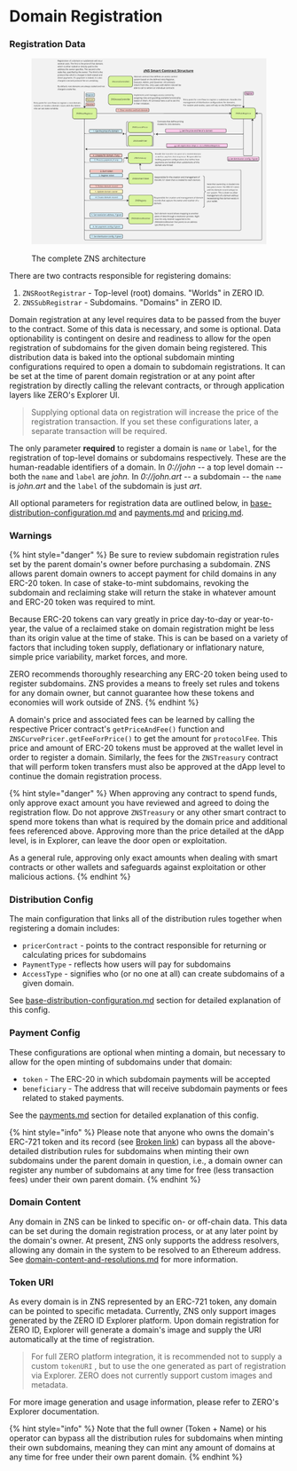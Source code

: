 # Domain Registration

### Registration Data

<figure><img src=".gitbook/assets/full-architecture.jpg" alt=""><figcaption><p>The complete ZNS architecture</p></figcaption></figure>

There are two contracts responsible for registering domains:

1. `ZNSRootRegistrar` - Top-level (root) domains. "Worlds" in ZERO ID.
2. `ZNSSubRegistrar` - Subdomains. "Domains" in ZERO ID.

Domain registration at any level requires data to be passed from the buyer to the contract. Some of this data is necessary, and some is optional. Data optionability is contingent on desire and readiness to allow for the open registration of subdomains for the given domain being registered. This distribution data is baked into the optional subdomain minting configurations required to open a domain to subdomain registrations. It can be set at the time of parent domain registration or at any point after registration by directly calling the relevant contracts, or through application layers like ZERO's Explorer UI.

> Supplying optional data on registration will increase the price of the registration transaction. If you set these configurations later, a separate transaction will be required.

The only parameter **required** to register a domain is `name` or `label`, for the registration of top-level domains or subdomains respectively. These are the human-readable identifiers of a domain. In _0://john_   -- a top level domain -- both the `name` and `label` are _john._ In _0://john.art --_ a subdomain -- the `name` is _john.art_ and the `label` of the subdomain is just _art_.

All optional parameters for registration data are outlined below, in [base-distribution-configuration.md](subdomain-distribution/base-distribution-configuration.md "mention") and [payments.md](subdomain-distribution/payments.md "mention") and [pricing.md](subdomain-distribution/pricing.md "mention").

### Warnings <a href="#registration" id="registration"></a>

{% hint style="danger" %}
Be sure to review subdomain registration rules set by the parent domain's owner before purchasing a subdomain. ZNS allows parent domain owners to accept payment for child domains in any ERC-20 token. In case of stake-to-mint subdomains, revoking the subdomain and reclaiming stake will return the stake in whatever amount and ERC-20 token was required to mint.&#x20;

Because ERC-20 tokens can vary greatly in price day-to-day or year-to-year, the value of a reclaimed stake on domain registration might be less than its origin value at the time of stake. This is can be based on a variety of factors that including token supply, deflationary or inflationary nature, simple price variability, market forces, and more.&#x20;

ZERO recommends thoroughly researching any ERC-20 token being used to register subdomains. ZNS provides a means to freely set rules and tokens for any domain owner, but cannot guarantee how these tokens and economies will work outside of ZNS.
{% endhint %}

A domain's price and associated fees can be learned by calling the respective Pricer contract's `getPriceAndFee()` function and `ZNSCurvePricer.getFeeForPrice()` to get the amount for `protocolFee`. This price and amount of ERC-20 tokens must be approved at the wallet level in order to register a domain. Similarly, the fees for the `ZNSTreasury` contract that will perform token transfers must also be approved at the dApp level to continue the domain registration process.

{% hint style="danger" %}
When approving any contract to spend funds, only approve exact amount you have reviewed and agreed to doing the registration flow. Do not approve `ZNSTreasury` or any other smart contract to spend more tokens than what is required by the domain price and additional fees referenced above. Approving more than the price detailed at the dApp level, is in Explorer, can leave the door open or exploitation.

As a general rule, approving only exact amounts when dealing with smart contracts or other wallets and safeguards against exploitation or other malicious actions.
{% endhint %}

### Distribution Config

The main configuration that links all of the distribution rules together when registering a domain includes:

* &#x20;`pricerContract`  -  points to the contract responsible for returning or calculating prices for subdomains
* `PaymentType` - reflects how users will pay for subdomains
* `AccessType` - signifies who (or no one at all) can create subdomains of a given domain.

See [base-distribution-configuration.md](subdomain-distribution/base-distribution-configuration.md "mention") section for detailed explanation of this config.

### Payment Config

These configurations are optional when minting a domain, but necessary to allow for the open minting of subdomains under that domain:

* `token` - The ERC-20  in which subdomain payments will be accepted
* `beneficiary` - The address that will receive subdomain payments or fees related to staked payments.

See the [payments.md](subdomain-distribution/payments.md "mention") section for detailed explanation of this config.

{% hint style="info" %}
Please note that anyone who owns the domain's ERC-721 token and its record (see [Broken link](broken-reference "mention")) can bypass all the above-detailed distribution rules for subdomains when minting their own subdomains under the parent domain in question, i.e., a domain owner can register any number of subdomains at any time for free (less transaction fees) under their own parent domain.
{% endhint %}

### Domain Content

Any domain in ZNS can be linked to specific on- or off-chain data. This data can be set during the domain registration process, or at any later point by the domain's owner. At present, ZNS only supports the address resolvers, allowing any domain in the system to be resolved to an Ethereum address. See [domain-content-and-resolutions.md](domain-management/domain-content-and-resolutions.md "mention") for more information.

### Token URI

As every domain is in ZNS represented by an ERC-721 token, any domain can be pointed to specific metadata. Currently, ZNS only support images generated by the ZERO ID Explorer platform. Upon domain registration for ZERO ID, Explorer will generate a domain's image and supply the URI automatically at the time of registration.

> For full ZERO platform integration, it is recommended not to supply a custom `tokenURI` , but to use the one generated as part of registration via Explorer. ZERO does not currently support custom images and metadata.

For more image generation and usage information, please refer to ZERO's Explorer documentation.

{% hint style="info" %}
Note that the full owner (Token + Name) or his operator can bypass all the distribution rules for subdomains when minting their own subdomains, meaning they can mint any amount of domains at any time for free under their own parent domain.
{% endhint %}

